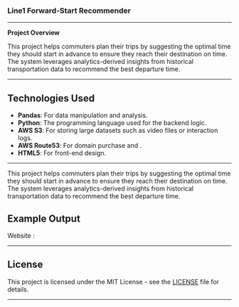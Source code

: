 ### Line1 Forward-Start Recommender

---

**Project Overview**

This project helps commuters plan their trips by suggesting the optimal time they should start in advance to ensure they reach their destination on time. The system leverages analytics-derived insights from historical transportation data to recommend the best departure time.

---

## **Technologies Used**

- **Pandas**: For data manipulation and analysis.
- **Python**: The programming language used for the backend logic.
- **AWS S3**: For storing large datasets such as video files or interaction logs.
- **AWS Route53**: For domain purchase and .
- **HTML5**: For front-end design.

---
This project helps commuters plan their trips by suggesting the optimal time they should start in advance to ensure they reach their destination on time. The system leverages analytics-derived insights from historical transportation data to recommend the best departure time.
## **Example Output**

Website : 

---

## **License**

This project is licensed under the MIT License - see the [LICENSE](LICENSE) file for details.

---

